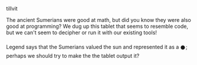 tillvit

The ancient Sumerians were good at math, but did you know they were also good at programming? We dug up this tablet that seems to resemble code, but we can't seem to decipher or run it with our existing tools!

Legend says that the Sumerians valued the sun and represented it as a 𒊹; perhaps we should try to make the the tablet output it?
